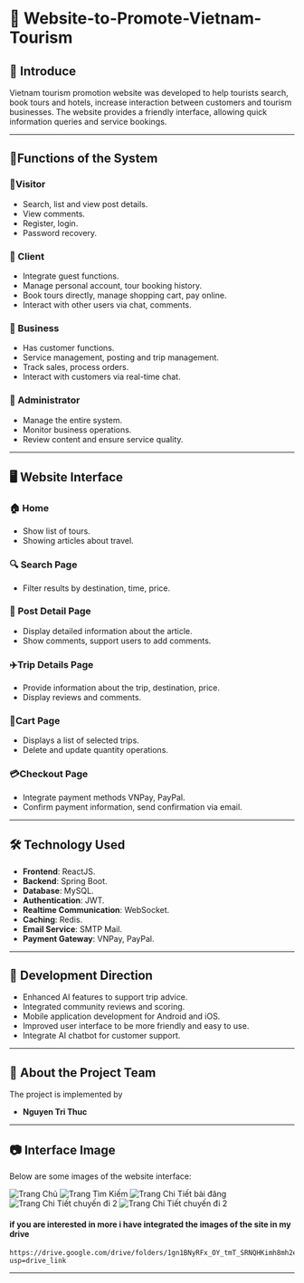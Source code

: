 # 📌 Website-to-Promote-Vietnam-Tourism

## 📝 Introduce
Vietnam tourism promotion website was developed to help tourists search, book tours and hotels, increase interaction between customers and tourism businesses. The website provides a friendly interface, allowing quick information queries and service bookings.

---

## 🎯Functions of the System

### 🔹Visitor
- Search, list and view post details.
- View comments.
- Register, login.
- Password recovery.

### 🔹 Client
- Integrate guest functions.
- Manage personal account, tour booking history.
- Book tours directly, manage shopping cart, pay online.
- Interact with other users via chat, comments.

### 🔹 Business
- Has customer functions.
- Service management, posting and trip management.
- Track sales, process orders.
- Interact with customers via real-time chat.

### 🔹 Administrator
- Manage the entire system.
- Monitor business operations.
- Review content and ensure service quality.

---

## 🖥️ Website Interface

### 🏠 Home
- Show list of tours.
- Showing articles about travel.

### 🔍 Search Page
- Filter results by destination, time, price.

### 📄 Post Detail Page
- Display detailed information about the article.
- Show comments, support users to add comments.

### ✈️Trip Details Page
- Provide information about the trip, destination, price.
- Display reviews and comments.

### 🛒Cart Page
- Displays a list of selected trips.
- Delete and update quantity operations.

### 💳Checkout Page
- Integrate payment methods VNPay, PayPal.
- Confirm payment information, send confirmation via email.

---

## 🛠️ Technology Used
- **Frontend**: ReactJS.
- **Backend**: Spring Boot.
- **Database**: MySQL.
- **Authentication**: JWT.
- **Realtime Communication**: WebSocket.
- **Caching**: Redis.
- **Email Service**: SMTP Mail.
- **Payment Gateway**: VNPay, PayPal.

---

## 🚀 Development Direction
- Enhanced AI features to support trip advice.
- Integrated community reviews and scoring.
- Mobile application development for Android and iOS.
- Improved user interface to be more friendly and easy to use.
- Integrate AI chatbot for customer support.

---

## 📜 About the Project Team
The project is implemented by
- **Nguyen Tri Thuc**

---

## 📷 Interface Image
Below are some images of the website interface:

![Trang Chủ](https://drive.google.com/file/d/1cFN6C9HCOg67QpbWp3fDfZ559a4ydl46/view?usp=sharing)
![Trang Tìm Kiếm](https://drive.google.com/file/d/12-Y_SPWMTU_5koJlMLwXh6srYuH5sMbw/view?usp=sharing)
![Trang Chi Tiết bài đăng](https://drive.google.com/file/d/1qwzGMKVolWD81rVyNPKpPfgEXqGZREw1/view?usp=sharing)
![Trang Chi Tiết chuyến đi 2](https://drive.google.com/file/d/1K0Vx9VD9Kn3zRIvxalmYlsL7bouL0-kq/view?usp=sharing)
![Trang Chi Tiết chuyến đi 2](https://drive.google.com/file/d/1hjdGRevauhVKMI5jZARUEIl1bevx-z_h/view?usp=sharing)
#### if you are interested in more i have integrated the images of the site in my drive
```
https://drive.google.com/drive/folders/1gn1BNyRFx_OY_tmT_SRNQHKimh8mh2eo?usp=drive_link
```
---
